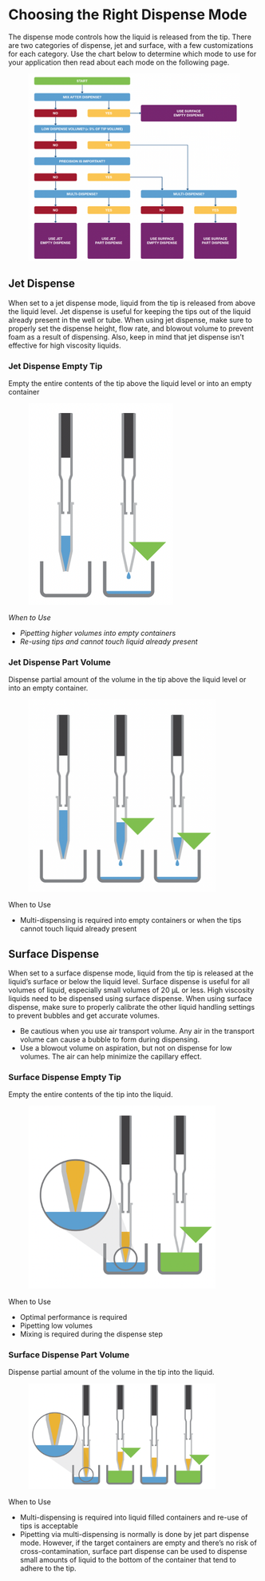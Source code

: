 # Choosing the Right Dispense Mode

The dispense mode controls how the liquid is released from the tip. There are two categories of dispense, jet and surface, with a few customizations for each category. Use the chart below to determine which mode to use for your application then read about each mode on the following page.

<figure><img src="../.gitbook/assets/image (54) (1) (1) (1) (1) (1).png" alt=""><figcaption></figcaption></figure>

## Jet Dispense

When set to a jet dispense mode, liquid from the tip is released from above the liquid level. Jet dispense is useful for keeping the tips out of the liquid already present in the well or tube. When using jet dispense, make sure to properly set the dispense height, flow rate, and blowout volume to prevent foam as a result of dispensing. Also, keep in mind that jet dispense isn’t effective for high viscosity liquids.

### Jet Dispense Empty Tip

Empty the entire contents of the tip above the liquid level or into an empty container

<figure><img src="../.gitbook/assets/image (55) (1) (1) (1) (1) (1).png" alt="" width="290"><figcaption></figcaption></figure>

_When to Use_

* _Pipetting higher volumes into empty containers_
* _Re-using tips and cannot touch liquid already present_

### Jet Dispense Part Volume

Dispense partial amount of the volume in the tip above the liquid level or into an empty container.

<figure><img src="../.gitbook/assets/image (56) (1) (1) (1) (1) (1).png" alt="" width="375"><figcaption></figcaption></figure>

When to Use&#x20;

* Multi-dispensing is required into empty containers or when the tips cannot touch liquid already present

## Surface Dispense

When set to a surface dispense mode, liquid from the tip is released at the liquid’s surface or below the liquid level. Surface dispense is useful for all volumes of liquid, especially small volumes of 20 μL or less. High viscosity liquids need to be dispensed using surface dispense. When using surface dispense, make sure to properly calibrate the other liquid handling settings to prevent bubbles and get accurate volumes.&#x20;

* Be cautious when you use air transport volume. Any air in the transport volume can cause a bubble to form during dispensing.&#x20;
* Use a blowout volume on aspiration, but not on dispense for low volumes. The air can help minimize the capillary effect.

### Surface Dispense Empty Tip

Empty the entire contents of the tip into the liquid.&#x20;

<figure><img src="../.gitbook/assets/image (58) (1) (1) (1) (1) (1).png" alt="" width="375"><figcaption></figcaption></figure>

When to Use&#x20;

* Optimal performance is required&#x20;
* Pipetting low volumes&#x20;
* Mixing is required during the dispense step&#x20;



### Surface Dispense Part Volume&#x20;

Dispense partial amount of the volume in the tip into the liquid.&#x20;

<figure><img src="../.gitbook/assets/image (59) (1) (1) (1) (1) (1).png" alt="" width="375"><figcaption></figcaption></figure>

When to Use

* Multi-dispensing is required into liquid filled containers and re-use of tips is acceptable
* Pipetting via multi-dispensing is normally is done by jet part dispense mode. However, if the target containers are empty and there’s no risk of cross-contamination, surface part dispense can be used to dispense small amounts of liquid to the bottom of the container that tend to adhere to the tip.

